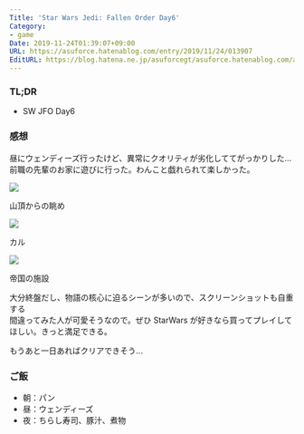 ```yaml
---
Title: 'Star Wars Jedi: Fallen Order Day6'
Category:
- game
Date: 2019-11-24T01:39:07+09:00
URL: https://asuforce.hatenablog.com/entry/2019/11/24/013907
EditURL: https://blog.hatena.ne.jp/asuforcegt/asuforce.hatenablog.com/atom/entry/26006613470225456
---
```


### TL;DR

- SW JFO Day6

###  感想

昼にウェンディーズ行ったけど、異常にクオリティが劣化しててがっかりした...  
前職の先輩のお家に遊びに行った。わんこと戯れられて楽しかった。

<span itemtype="http://schema.org/Photograph" itemscope="itemscope"><img class="magnifiable" src="https://lh3.googleusercontent.com/-qXKcmFXB5lg/XdlfigIPMYI/AAAAAAABCVk/vSAc84kNB3whPt3qstmYOC-zXtc7W7-bwCE0YBhgL/s1200/20191123221515_1.jpg" itemprop="image"></span>

山頂からの眺め

<span itemtype="http://schema.org/Photograph" itemscope="itemscope"><img class="magnifiable" src="https://lh3.googleusercontent.com/-M9riFkjR1E4/XdlfisOGHbI/AAAAAAABCVg/pOb6s7_4Rcog8hTaTXynA2fOAmtZFGgTwCE0YBhgL/s1200/20191123224950_1.jpg" itemprop="image"></span>

カル

<span itemtype="http://schema.org/Photograph" itemscope="itemscope"><img class="magnifiable" src="https://lh3.googleusercontent.com/-3j51lM1GZRo/XdlfjWCTItI/AAAAAAABCVg/nKBHNKO351omuUloid_XRei31COA9_0dACE0YBhgL/s1200/20191124000539_1.jpg" itemprop="image"></span>

帝国の施設

大分終盤だし、物語の核心に迫るシーンが多いので、スクリーンショットも自重する  
間違ってみた人が可愛そうなので。ぜひ StarWars が好きなら買ってプレイしてほしい。きっと満足できる。

もうあと一日あればクリアできそう...

### ご飯

- 朝：パン
- 昼：ウェンディーズ
- 夜：ちらし寿司、豚汁、煮物
